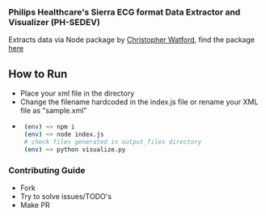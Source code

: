 ### Philips Healthcare's Sierra ECG format Data Extractor and Visualizer (PH-SEDEV)

Extracts data via Node package by [Christopher Watford](christopher.watford@gmail.com), find the package [here](https://github.com/sixlettervariables/sierra-ecg-tools)


## How to Run
- Place your xml file in the directory
- Change the filename hardcoded in the index.js file or rename your XML file as "sample.xml"
-  ```sh
    (env) ~> npm i
    (env) ~> node index.js
    # check files generated in output_files directory
    (env) ~> python visualize.py
    ```

### Contributing Guide
- Fork
- Try to solve issues/TODO's
- Make PR
